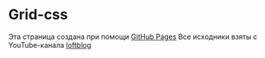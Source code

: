 # Grid-css
Эта страница создана при помощи [GitHub Pages](https://gitrussel.github.io/Grid-css/) 
Все исходники взяты с YouTube-канала [loftblog](https://www.youtube.com/watch?v=ZkYhNIxGc8k&list=PLY4rE9dstrJxI-kCaXQnqCjPy4HPNn1DG)
